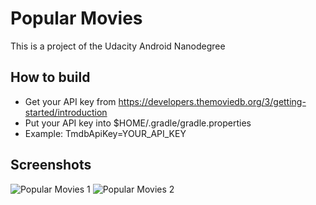 # Popular Movies
This is a project of the Udacity Android Nanodegree

## How to build
* Get your API key from https://developers.themoviedb.org/3/getting-started/introduction
* Put your API key into $HOME/.gradle/gradle.properties
* Example: TmdbApiKey=YOUR_API_KEY

## Screenshots
![Popular Movies 1](https://user-images.githubusercontent.com/1419926/45922304-4a0e7c00-bec8-11e8-947f-dc473bf943b7.png)
![Popular Movies 2](https://user-images.githubusercontent.com/1419926/45922305-4bd83f80-bec8-11e8-8b66-0ff38d809bfa.png)

